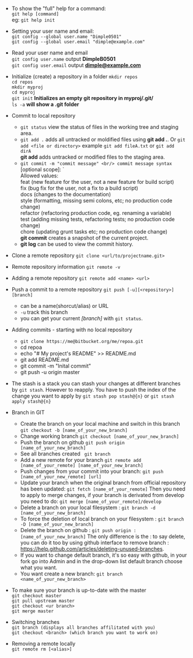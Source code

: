- To show the "full" help for a command: <br/>
  `git help [command]` <br/>
   eg: `git help init`  <br/>
- Setting your user name and email: <br/>
  `git config --global user.name "Dimple0501" ` <br/>
  `git config --global user.email "dimple@example.com"` <br/>
- Read your user name and email  
  `git config user.name` output **DimpleB0501** <br/>
  `git config user.email` output **dimple@example.com** <br/>
- Initialize (create) a repository in a folder
  `mkdir repos`<br/>
  `cd repos`<br/>
  `mkdir myproj`<br/>
  `cd myproj`<br/>
  `git init` __Initializes an empty git repository in myproj/.git/__<br/>
  `ls -a`   __will show a .git folder__<br/>
- Commit to local repository
  - `git status` view the status of files in the working tree and staging area.<br/>
  - `git add .` adds all untracked or moldified files using **git add .**. Or `git add <file or directory>` example `git add fileA.txt` or `git add dirA` <br/>
     **git add** adds untracked or modified files to the staging area.
  - `git commit -m "commit message" <br/>
     commit message syntax `<type>[optional scope]: <description>` <br/> 
     Allowed <type> values:<br/>
      feat (new feature for the user, not a new feature for build script)<br/>
      fix (bug fix for the user, not a fix to a build script)<br/>
      docs (changes to the documentation)<br/>
      style (formatting, missing semi colons, etc; no production code change)<br/>
      refactor (refactoring production code, eg. renaming a variable)<br/>
      test (adding missing tests, refactoring tests; no production code change)<br/>
      chore (updating grunt tasks etc; no production code change)<br/>
    **git commit** creates a snapshot of the current project.
   - **git log** can be used to view the commit history.
  
- Clone a remote repository
 `git clone <url/to/projectname.git>`
- Remote repository information
 `git remote -v`
- Adding a remote repository
  `git remote add <name> <url>`
- Push a commit to a remote repository
  `git push [-u][<repository>][branch]` <br/>
   - <repository> can be a name(shorcut/alias) or URL
   - `-u` track this branch
   - you can get your current *[branch]* with `git status`.
 - Adding commits - starting with no local repository
   - `git clone https://me@bitbucket.org/me/repoa.git`
   - cd repoa
   - echo "# My project's README" >> README.md
   - git add README.md
   - git commit -m "Inital commit"
   - git push -u origin master
-  The stash is a stack you can stash your changes at different branches by `git stash`. However to reapply. You have to push the index of the change you want to apply by `git stash pop stash@{n}` or `git stash apply stash@{n}`
- Branch in GIT 
  - Create the branch on your local machine and switch in this branch
    `git checkout -b [name_of_your_new_branch]`
  - Change working branch
    `git checkout [name_of_your_new_branch]`
  - Push the branch on github
    `git push origin [name_of_your_new_branch]`
  - See all branches created
    ` git branch`
  - Add a new remote for your branch
    `git remote add [name_of_your_remote] [name_of_your_new_branch]`
  - Push changes from your commit into your branch:
    `git push [name_of_your_new_remote] [url]`
  - Update your branch when the original branch from official repository has been updated:
    `git fetch [name_of_your_remote]` Then you need to apply to merge changes, if your branch is derivated from develop you need to do:
     `git merge [name_of_your_remote]/develop`
  - Delete a branch on your local filesystem :
    `git branch -d [name_of_your_new_branch]`
  - To force the deletion of local branch on your filesystem :
    `git branch -D [name_of_your_new_branch]`
  - Delete the branch on github :
    `git push origin :[name_of_your_new_branch]`
  The only difference is the : to say delete, you can do it too by using github   interface to remove branch : https://help.github.com/articles/deleting-unused-branches.
  - If you want to change default branch, it's so easy with github, in your fork go into Admin and in the drop-down list default branch choose what you want.
  - You want create a new branch: `git branch <name_of_your_new_branch>`
- To make sure your branch is up-to-date with the master<br/>
  `git checkout master`<br/>
  `git pull upstream master`<br/>
  `git checkout <ur branch>`<br/>
  `git merge master` <br/>
- Switching branches<br/>
  `git branch (displays all branches affilitated with you)` <br/>
  `git checkout <branch> (which branch you want to work on)` <br/>
- Removing a remote locally<br/>
  `git remote rm [<alias>]`<br/>




 
  
   

